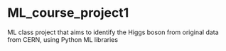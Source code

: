 # ML_course_project1
ML class project that aims to identify the Higgs boson from original data from CERN, using Python ML libraries
